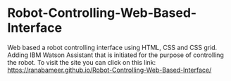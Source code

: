 # Robot-Controlling-Web-Based-Interface
Web based a robot controlling interface using HTML, CSS and CSS grid.
Adding IBM Watson Assistant that is initiated for the purpose of controlling the robot.
To visit the site you can click on this link:
https://ranabameer.github.io/Robot-Controlling-Web-Based-Interface/
